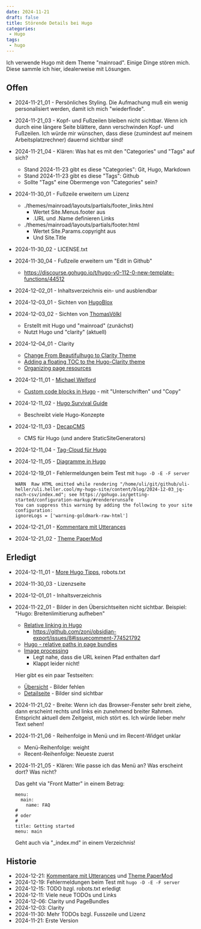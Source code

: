 ```yaml
---
date: 2024-11-21
draft: false
title: Störende Details bei Hugo
categories:
 - Hugo
tags:
 - hugo
---
```


<!--Störende Details bei Hugo-->
<!--=========================-->

Ich verwende Hugo mit dem Theme "mainroad".
Einige Dinge stören mich. Diese sammle
ich hier, idealerweise mit Lösungen.

<!--more-->

Offen
-----

- 2024-11-21_01 - Persönliches Styling. Die Aufmachung muß ein wenig personalisiert
  werden, damit ich mich "wiederfinde".

- 2024-11-21_03 - Kopf- und Fußzeilen bleiben nicht sichtbar. Wenn ich durch
  eine längere Seite blättere, dann verschwinden Kopf- und Fußzeilen.
  Ich würde mir wünschen, dass diese (zumindest auf meinem Arbeitsplatzrechner)
  dauernd sichtbar sind!

- 2024-11-21_04 - Klären: Was hat es mit den "Categories" und "Tags" auf
  sich?

  - Stand 2024-11-23 gibt es diese "Categories": Git, Hugo, Markdown
  - Stand 2024-11-23 gibt es diese "Tags": Github
  - Sollte "Tags" eine Obermenge von "Categories" sein?

- 2024-11-30_01 - Fußzeile erweitern um Lizenz

  - ./themes/mainroad/layouts/partials/footer_links.html
    - Wertet Site.Menus.footer aus
    - .URL und .Name definieren Links
  - ./themes/mainroad/layouts/partials/footer.html
    - Wertet Site.Params.copyright aus
    - Und Site.Title

- 2024-11-30_02 - LICENSE.txt

- 2024-11-30_04 - Fußzeile erweitern um "Edit in Github"

  - https://discourse.gohugo.io/t/hugo-v0-112-0-new-template-functions/44512

- 2024-12-02_01 - Inhaltsverzeichnis ein- und ausblendbar

- 2024-12-03_01 - Sichten von [HugoBlox](https://docs.hugoblox.com/)

- 2024-12-03_02 - Sichten von [ThomasVölkl](https://thomas-voelkl.de/hugo-website-erstellen/)

  - Erstellt mit Hugo und "mainroad" (zunächst)
  - Nutzt Hugo und "clarity" (aktuell)

- 2024-12-04_01 - Clarity

  - [Change From Beautifulhugo to Clarity Theme](https://blog.euc-rt.me/post/change-from-beautifulhugo-to-clarity-theme)
  - [Adding a floating TOC to the Hugo-Clarity theme](https://www.nodinrogers.com/post/2023-04-06-add-floating-toc-in-hugo-clarity-theme)
  - [Organizing page resources](https://github.com/chipzoller/hugo-clarity#organizing-page-resources)

- 2024-12-11_01 - [Michael Welford](https://its.mw/)

  - [Custom code blocks in Hugo](https://its.mw/posts/custom-code-blocks-hugo/) - mit "Unterschriften" und "Copy"

- 2024-12-11_02 - [Hugo Survival Guide](https://gist.github.com/janert/4e22671044ffb06ee970b04709dd7d81)

  - Beschreibt viele Hugo-Konzepte

- 2024-12-11_03 - [DecapCMS](https://github.com/decaporg/decap-cms)

  - CMS für Hugo (und andere StaticSiteGenerators)

- 2024-12-11_04 - [Tag-Cloud für Hugo](https://blog.cubieserver.de/2020/adding-a-tag-cloud-to-my-hugo-blog)

- 2024-12-11_05 - [Diagramme in Hugo](https://gohugo.io/content-management/diagrams)

- 2024-12-19_01 - Fehlermeldungen beim Test mit `hugo -D -E -F server`

  ```
  WARN  Raw HTML omitted while rendering "/home/uli/git/github/uli-heller/uli.heller.cool/my-hugo-site/content/blog/2024-12-03_jq-nach-csv/index.md"; see https://gohugo.io/getting-started/configuration-markup/#rendererunsafe
  You can suppress this warning by adding the following to your site configuration:
  ignoreLogs = ['warning-goldmark-raw-html']
  ```

- 2024-12-21_01 - [Kommentare mit Utterances](https://www.softwarecraftsperson.com/posts/2024-02-04-blog-comments-using-utterances/)

- 2024-12-21_02 - [Theme PaperMod](https://www.softwarecraftsperson.com/posts/2024-11-09-responsive-menu/)

Erledigt
--------

- 2024-12-11_01 - [More Hugo Tipps](https://its.mw/posts/more-hugo-tips-tricks/), robots.txt

- 2024-11-30_03 - Lizenzseite

- 2024-12-01_01 - Inhaltsverzeichnis

- 2024-11-22_01 - Bilder in den Übersichtseiten nicht sichtbar.
  Beispiel: "Hugo: Breitenlimitierung aufheben"

  - [Relative linking in Hugo](https://nick.groenen.me/notes/relative-linking-in-hugo/)
    - https://github.com/zoni/obsidian-export/issues/8#issuecomment-774521792
  - [Hugo - relative paths in page bundles](https://stackoverflow.com/questions/53464336/hugo-relative-paths-in-page-bundles)
  - [Image processing](https://gohugo.io/content-management/image-processing/)
    - Legt nahe, dass die URL keinen Pfad enthalten darf
    - Klappt leider nicht!

  Hier gibt es ein paar Testseiten:

  - [Übersicht](/tests) - Bilder fehlen
  - [Detailseite](/tests/2024-11-22_01-relative-links-to-images) - Bilder sind sichtbar

- 2024-11-21_02 - Breite: Wenn ich das Browser-Fenster sehr breit ziehe, dann
  erscheint rechts und links ein zunehmend breiter Rahmen.
  Entspricht aktuell dem Zeitgeist, mich stört es. Ich würde lieber
  mehr Text sehen!

- 2024-11-21_06 - Reihenfolge in Menü und im Recent-Widget unklar

  - Menü-Reihenfolge: weight
  - Recent-Reihenfolge: Neueste zuerst

- 2024-11-21_05 - Klären: Wie passe ich das Menü an? Was erscheint dort? Was
  nicht?

  Das geht via "Front Matter" in einem Betrag:

  ```
  menu:
    main:
      name: FAQ
  #
  # oder
  #
  title: Getting started
  menu: main
  ```

  Geht auch via "_index.md" in einem Verzeichnis!

Historie
--------

- 2024-12-21: [Kommentare mit Utterances](https://www.softwarecraftsperson.com/posts/2024-02-04-blog-comments-using-utterances/)
    und [Theme PaperMod](https://www.softwarecraftsperson.com/posts/2024-11-09-responsive-menu/)
- 2024-12-19: Fehlermeldungen beim Test mit `hugo -D -E -F server`
- 2024-12-15: TODO bzgl. robots.txt erledigt
- 2024-12-11: Viele neue TODOs und Links
- 2024-12-06: Clarity und PageBundles
- 2024-12-03: Clarity
- 2024-11-30: Mehr TODOs bzgl. Fusszeile und Lizenz
- 2024-11-21: Erste Version
